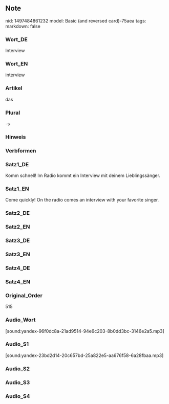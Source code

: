## Note
nid: 1497484861232
model: Basic (and reversed card)-75aea
tags: 
markdown: false

### Wort_DE
Interview

### Wort_EN
interview

### Artikel
das

### Plural
-s

### Hinweis


### Verbformen


### Satz1_DE
Komm schnell! Im Radio kommt ein Interview mit deinem Lieblingssänger.

### Satz1_EN
Come quickly! On the radio comes an interview with your favorite singer.

### Satz2_DE


### Satz2_EN


### Satz3_DE


### Satz3_EN


### Satz4_DE


### Satz4_EN


### Original_Order
515

### Audio_Wort
[sound:yandex-96f0dc8a-21ad9514-94e6c203-8b0dd3bc-3146e2a5.mp3]

### Audio_S1
[sound:yandex-23bd2d14-20c657bd-25a822e5-aa676f58-6a28fbaa.mp3]

### Audio_S2


### Audio_S3


### Audio_S4

